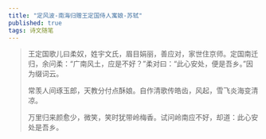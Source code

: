 ```yaml
---
title: "定风波-南海归赠王定国侍人寓娘-苏轼"
published: true
tags: 诗文随笔
---
```


> 王定国歌儿曰柔奴，姓宇文氏，眉目娟丽，善应对，家世住京师。定国南迁归，余问柔：“广南风土，应是不好？”柔对曰：“此心安处，便是吾乡。”因为缀词云。
> 
> 常羡人间琢玉郎，天教分付点酥娘。自作清歌传皓齿，风起，雪飞炎海变清凉。
>
> 万里归来颜愈少，微笑，笑时犹带岭梅香。试问岭南应不好，却道：此心安处是吾乡。
